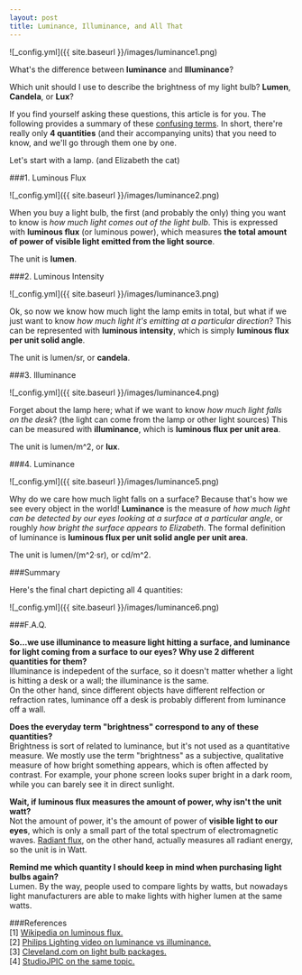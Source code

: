 ```yaml
---
layout: post
title: Luminance, Illuminance, and All That
---
```


![_config.yml]({{ site.baseurl }}/images/luminance1.png)

What's the difference between **luminance** and **Illuminance**?  

Which unit should I use to describe the brightness of my light bulb? **Lumen**, **Candela**, or **Lux**?  

If you find yourself asking these questions, this article is for you. The following provides a summary of these [confusing terms](https://en.wikipedia.org/wiki/Candela#SI_photometric_light_units). 
In short, there're really only **4 quantities** (and their accompanying units) that you need to know, and we'll go through them one by one.  

Let's start with a lamp. (and Elizabeth the cat)  

###1. Luminous Flux

![_config.yml]({{ site.baseurl }}/images/luminance2.png)

When you buy a light bulb, the first (and probably the only) thing you want to know is *how much light comes out of the light bulb*. This is expressed with **luminous flux** (or luminous power), which measures **the total amount of power of visible light emitted from the light source**.  

  
The unit is **lumen**.  

###2. Luminous Intensity

![_config.yml]({{ site.baseurl }}/images/luminance3.png)

Ok, so now we know how much light the lamp emits in total, but what if we just want to know *how much light it's emitting at a particular direction*? This can be represented with **luminous intensity**, which is simply **luminous flux per unit solid angle**.  

The unit is lumen/sr, or **candela**.  

###3. Illuminance  

![_config.yml]({{ site.baseurl }}/images/luminance4.png)

Forget about the lamp here; what if we want to know *how much light falls on the desk*? (the light can come from the lamp or other light sources) This can be measured with **illuminance**, which is **luminous flux per unit area**.  

The unit is lumen/m^2, or **lux**.

###4. Luminance  

![_config.yml]({{ site.baseurl }}/images/luminance5.png)

Why do we care how much light falls on a surface? Because that's how we see every object in the world! **Luminance** is the measure of *how much light can be detected by our eyes looking at a surface at a particular angle*, or roughly *how bright the surface appears to Elizabeth*. The formal definition of luminance is **luminous flux per unit solid angle per unit area**.

The unit is lumen/(m^2·sr), or cd/m^2.  

###Summary

Here's the final chart depicting all 4 quantities:  

![_config.yml]({{ site.baseurl }}/images/luminance6.png)

###F.A.Q.  

**So...we use illuminance to measure light hitting a surface, and luminance for light coming from a surface to our eyes? Why use 2 different quantities for them?**  
Illuminance is indepedent of the surface, so it doesn't matter whether a light is hitting a desk or a wall; the illuminance is the same.  
On the other hand, since different objects have different relfection or refraction rates, luminance off a desk is probably different from luminance off a wall.

**Does the everyday term "brightness" correspond to any of these quantities?**  
Brightness is sort of related to luminance, but it's not used as a quantitative measure. We mostly use the term "brightness" as a subjective, qualitative measure of how bright something appears, which is often affected by contrast. For example, your phone screen looks super bright in a dark room, while you can barely see it in direct sunlight.  

**Wait, if luminous flux measures the amount of power, why isn't the unit watt?**  
Not the amount of power, it's the amount of power of **visible light to our eyes**, which is only a small part of the total spectrum of electromagnetic waves. [Radiant flux](https://en.wikipedia.org/wiki/Radiant_flux), on the other hand, actually measures all radiant energy, so the unit is in Watt.

**Remind me which quantity I should keep in mind when purchasing light bulbs again?**  
Lumen. By the way, people used to compare lights by watts, but nowadays light manufacturers are able to make lights with higher lumen at the same watts.  

###References  
[1] [Wikipedia on luminous flux.](https://www.wikiwand.com/en/Luminous_flux)  
[2] [Philips Lighting video on luminance vs illuminance.](https://www.youtube.com/watch?v=2D8wtLRGKYo)  
[3] [Cleveland.com on light bulb packages.](http://www.cleveland.com/business/index.ssf/2012/04/new_federal_label_for_househol.html)  
[4] [StudioJPIC on the same topic.](http://www.studiojpic.com/luminance-brightness-photography-word-of-the-week-2/)

